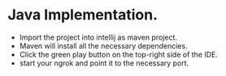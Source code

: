 # Java Implementation.
* Import the project into intellij as maven project.
* Maven will install all the necessary dependencies.
* Click the green play button on the top-right side of the IDE.
* start your ngrok and point it to the necessary port. 